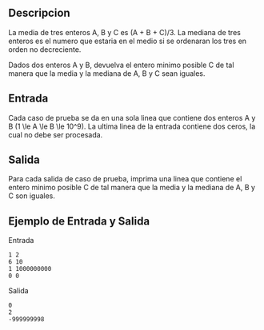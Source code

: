 ## Descripcion



La media de tres enteros A, B y C es (A + B + C)/3. La mediana de tres enteros es el numero que estaria en el medio si se ordenaran los tres en orden no decreciente.



Dados dos enteros A y B, devuelva el entero minimo posible C de tal manera que la media y la mediana de A, B y C sean iguales.



## Entrada



Cada caso de prueba se da en una sola linea que contiene dos enteros A y B (1 \le A \le B \le 10^9). La ultima linea de la entrada contiene dos ceros, la cual no debe ser procesada.



## Salida



Para cada salida de caso de prueba, imprima una linea que contiene el entero minimo posible C de tal manera que la media y la mediana de A, B y C son iguales.



## Ejemplo de Entrada y Salida



Entrada



```
1 2
6 10
1 1000000000
0 0
```


Salida



```
0
2
-999999998
```


